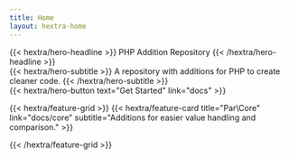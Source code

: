 ```yaml
---
title: Home
layout: hextra-home
---
```


<div class="hx-mt-6 hx-mb-6">
{{< hextra/hero-headline >}}
  PHP Addition Repository
{{< /hextra/hero-headline >}}
</div>

<div class="hx-mb-12">
{{< hextra/hero-subtitle >}}
  A repository with additions for PHP to create cleaner code.
{{< /hextra/hero-subtitle >}}
</div>

<div class="hx-mb-6">
{{< hextra/hero-button text="Get Started" link="docs" >}}
</div>

<div class="hx-mt-6"></div>

{{< hextra/feature-grid >}}
{{< hextra/feature-card title="Par\Core" link="docs/core" subtitle="Additions
for easier value handling and comparison." >}}
<!--{{< hextra/feature-card title="Par\Collection" link="docs/collection" subtitle="Sequences, sets, maps, etc. For every type of collection an object-oriented and immutable solution." >}}-->
<!--{{< hextra/feature-card title="Par\Time" link="docs/time" subtitle="Date and time handling, completely object-oriented and immutable." >}}-->
{{< /hextra/feature-grid >}}
